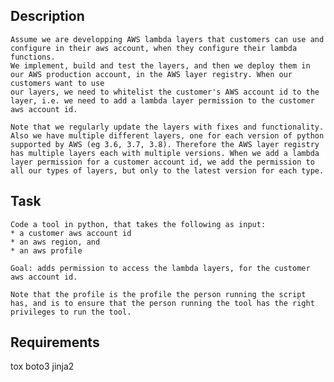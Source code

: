 ## Description
	Assume we are developping AWS lambda layers that customers can use and configure in their aws account, when they configure their lambda functions. 
	We implement, build and test the layers, and then we deploy them in our AWS production account, in the AWS layer registry. When our customers want to use
	our layers, we need to whitelist the customer's AWS account id to the layer, i.e. we need to add a lambda layer permission to the customer aws account id.

	Note that we regularly update the layers with fixes and functionality. Also we have multiple different layers, one for each version of python supported by AWS (eg 3.6, 3.7, 3.8). Therefore the AWS layer registry has multiple layers each with multiple versions. When we add a lambda layer permission for a customer account id, we add the permission to all our types of layers, but only to the latest version for each type.

## Task
	Code a tool in python, that takes the following as input:
	* a customer aws account id
	* an aws region, and 
	* an aws profile
	
	Goal: adds permission to access the lambda layers, for the customer aws account id. 
	
	Note that the profile is the profile the person running the script has, and is to ensure that the person running the tool has the right privileges to run the tool. 


## Requirements
tox
boto3
jinja2
